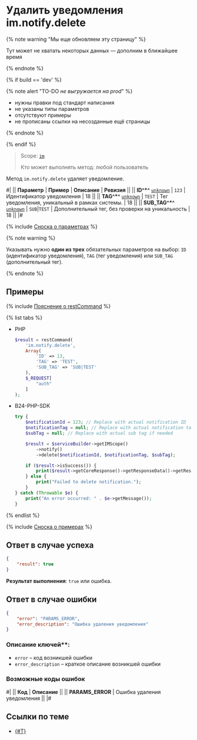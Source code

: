 # Удалить уведомления im.notify.delete

{% note warning "Мы еще обновляем эту страницу" %}

Тут может не хватать некоторых данных — дополним в ближайшее время

{% endnote %}

{% if build == 'dev' %}

{% note alert "TO-DO _не выгружается на prod_" %}

- нужны правки под стандарт написания
- не указаны типы параметров
- отсутствуют примеры
- не прописаны ссылки на несозданные ещё страницы

{% endnote %}

{% endif %}

> Scope: [`im`](../../scopes/permissions.md)
>
> Кто может выполнять метод: любой пользователь

Метод `im.notify.delete` удаляет уведомление.

#|
|| **Параметр** | **Пример** | **Описание** | **Ревизия** ||
|| **ID^*^**
[`unknown`](../../data-types.md) | `123` | Идентификатор уведомления | 18 ||
|| **TAG^*^**
[`unknown`](../../data-types.md) | `TEST` | Тег уведомления, уникальный в рамках системы. | 18 ||
|| **SUB_TAG^*^**
[`unknown`](../../data-types.md) | `SUB`\|`TEST` | Дополнительный тег, без проверки на уникальность | 18 ||
|#

{% include [Сноска о параметрах](../../../_includes/required.md) %}

{% note warning %}

Указывать нужно **один из трех** обязательных параметров на выбор: `ID` (идентификатор уведомления), `TAG` (тег уведомления) или `SUB_TAG` (дополнительный тег).

{% endnote %}

## Примеры

{% include [Пояснение о restCommand](../_includes/rest-command.md) %}

{% list tabs %}

- PHP

    ```php
    $result = restCommand(
        'im.notify.delete',
        Array(
            'ID' => 13,
            'TAG' => 'TEST',
            'SUB_TAG' => 'SUB|TEST'
        ),
        $_REQUEST[
            "auth"
        ]
    );
    ```

- B24-PHP-SDK

    ```php
    try {
        $notificationId = 123; // Replace with actual notification ID
        $notificationTag = null; // Replace with actual notification tag if needed
        $subTag = null; // Replace with actual sub tag if needed

        $result = $serviceBuilder->getIMScope()
            ->notify()
            ->delete($notificationId, $notificationTag, $subTag);

        if ($result->isSuccess()) {
            print($result->getCoreResponse()->getResponseData()->getResult()[0]);
        } else {
            print("Failed to delete notification.");
        }
    } catch (Throwable $e) {
        print("An error occurred: " . $e->getMessage());
    }
    ```

{% endlist %}

{% include [Сноска о примерах](../../../_includes/examples.md) %}

## Ответ в случае успеха

```json
{
    "result": true
}
```

**Результат выполнения**: `true` или ошибка.

## Ответ в случае ошибки

```json
{
    "error": "PARAMS_ERROR",
    "error_description": "Ошибка удаления уведомления"
}
```

### Описание ключей**:

- `error` – код возникшей ошибки
- `error_description` – краткое описание возникшей ошибки

### Возможные коды ошибок

#|
|| **Код** | **Описание** ||
|| **PARAMS_ERROR** | Ошибка удаления уведомления ||
|#

## Ссылки по теме

- [{#T}](../messages/attachments/index.md)